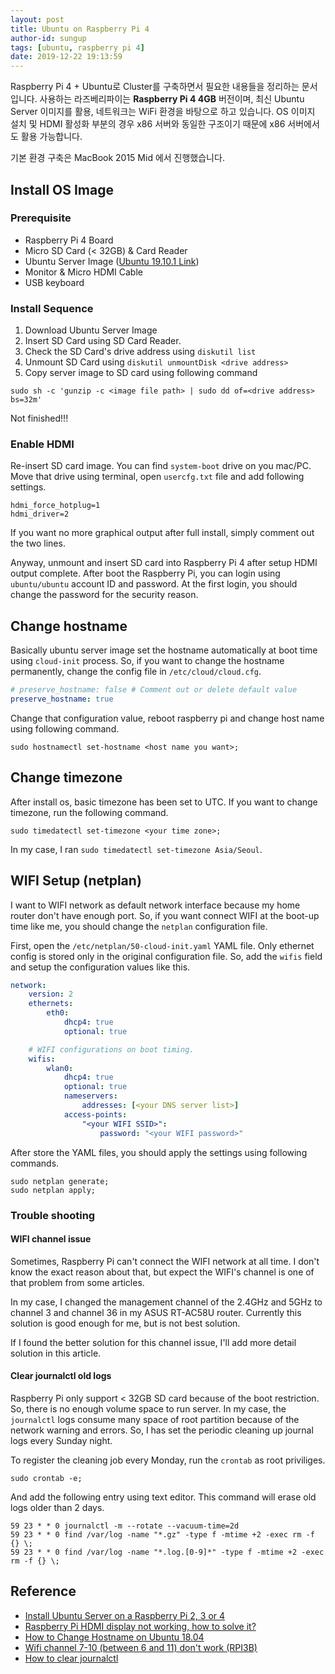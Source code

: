 ```yaml
---
layout: post
title: Ubuntu on Raspberry Pi 4
author-id: sungup
tags: [ubuntu, raspberry pi 4]
date: 2019-12-22 19:13:59
---
```


Raspberry Pi 4 + Ubuntu로 Cluster를 구축하면서 필요한 내용들을 정리하는 문서입니다. 사용하는 라즈베리파이는
**Raspberry Pi 4 4GB** 버전이며, 최신 Ubuntu Server 이미지를 활용, 네트워크는 WiFi 환경을 바탕으로 하고
있습니다. OS 이미지 설치 및 HDMI 활성화 부분의 경우 x86 서버와 동일한 구조이기 때문에 x86 서버에서도 활용 가능합니다.

기본 환경 구축은 MacBook 2015 Mid 에서 진행했습니다.

## Install OS Image

### Prerequisite

* Raspberry Pi 4 Board
* Micro SD Card (< 32GB) & Card Reader
* Ubuntu Server Image ([Ubuntu 19.10.1 Link](http://cdimage.ubuntu.com/releases/19.10.1/release/ubuntu-19.10.1-preinstalled-server-arm64+raspi3.img.xz?_ga=2.35675104.119130526.1577003050-1913019912.1577003050))
* Monitor & Micro HDMI Cable
* USB keyboard

### Install Sequence

1. Download Ubuntu Server Image
2. Insert SD Card using SD Card Reader.
3. Check the SD Card's drive address using `diskutil list`
4. Unmount SD Card using `diskutil unmountDisk <drive address>`
5. Copy server image to SD card using following command

```shell
sudo sh -c 'gunzip -c <image file path> | sudo dd of=<drive address> bs=32m'
```

Not finished!!!

### Enable HDMI

Re-insert SD card image. You can find `system-boot` drive on you mac/PC. Move
that drive using terminal, open `usercfg.txt` file and add following settings.

```text
hdmi_force_hotplug=1
hdmi_driver=2
```

If you want no more graphical output after full install, simply comment out
the two lines.

Anyway, unmount and insert SD card into Raspberry Pi 4 after setup HDMI output
complete. After boot the Raspberry Pi, you can login using `ubuntu/ubuntu`
account ID and password. At the first login, you should change the password
for the security reason.

## Change hostname

Basically ubuntu server image set the hostname automatically at boot time using
`cloud-init` process. So, if you want to change the hostname permanently,
change the config file in `/etc/cloud/cloud.cfg`.

```yaml
# preserve_hostname: false # Comment out or delete default value
preserve_hostname: true
```

Change that configuration value, reboot raspberry pi and change host name using
following command.

```shell
sudo hostnamectl set-hostname <host name you want>;
```

## Change timezone

After install os, basic timezone has been set to UTC. If you want to change
timezone, run the following command.

```shell
sudo timedatectl set-timezone <your time zone>;
```

In my case, I ran `sudo timedatectl set-timezone Asia/Seoul`.

## WIFI Setup (netplan)

I want to WIFI network as default network interface because my home router
don't have enough port. So, if you want connect WIFI at the boot-up time like
me, you should change the `netplan` configuration file.

First, open the `/etc/netplan/50-cloud-init.yaml` YAML file. Only ethernet
config is stored only in the original configuration file. So, add the `wifis`
field and setup the configuration values like this.

```yaml
network:
    version: 2
    ethernets:
        eth0:
            dhcp4: true
            optional: true

    # WIFI configurations on boot timing.
    wifis:
        wlan0:
            dhcp4: true
            optional: true
            nameservers:
                addresses: [<your DNS server list>]
            access-points:
                "<your WIFI SSID>":
                    password: "<your WIFI password>"
```

After store the YAML files, you should apply the settings using following
commands.

```shell
sudo netplan generate;
sudo netplan apply;
```

### Trouble shooting

#### WIFI channel issue

Sometimes, Raspberry Pi can't connect the WIFI network at all time. I don't
know the exact reason about that, but expect the WIFI's channel is one of that
problem from some articles.

In my case, I changed the management channel of the 2.4GHz and 5GHz to channel
3 and channel 36 in my ASUS RT-AC58U router. Currently this solution is good
enough for me, but is not best solution.

If I found the better solution for this channel issue, I'll add more detail
solution in this article.

#### Clear journalctl old logs

Raspberry Pi only support < 32GB SD card because of the boot restriction. So,
there is no enough volume space to run server. In my case, the `journalctl`
logs consume many space of root partition because of the network warning and
errors. So, I has set the periodic cleaning up journal logs every Sunday
night.

To register the cleaning job every Monday, run the `crontab` as root
priviliges.

```shell
sudo crontab -e;
```

And add the following entry using text editor. This command will erase old logs
older than 2 days.

```text
59 23 * * 0 journalctl -m --rotate --vacuum-time=2d
59 23 * * 0 find /var/log -name "*.gz" -type f -mtime +2 -exec rm -f {} \;
59 23 * * 0 find /var/log -name "*.log.[0-9]*" -type f -mtime +2 -exec rm -f {} \;
```

## Reference

* [Install Ubuntu Server on a Raspberry Pi 2, 3 or 4](https://ubuntu.com/download/raspberry-pi)
* [Raspberry Pi HDMI display not working, how to solve it?](https://howtoraspberrypi.com/raspberry-pi-hdmi-not-working/)
* [How to Change Hostname on Ubuntu 18.04](https://linuxize.com/post/how-to-change-hostname-on-ubuntu-18-04/)
* [Wifi channel 7-10 (between 6 and 11) don't work (RPI3B)](https://forum.openwrt.org/t/wifi-channels-7-10-between-6-and-11-dont-work-rpi3b/40342)
* [How to clear journalctl](https://unix.stackexchange.com/questions/139513/how-to-clear-journalctl)
